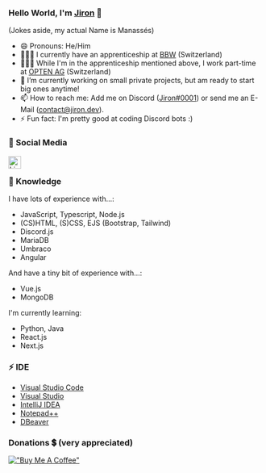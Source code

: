 ### Hello World, I'm [Jiron](https://www.jiron.dev/) 👋
(Jokes aside, my actual Name is Manassés)

- 😄 Pronouns: He/Him
- 👨🏼‍🎓 I currently have an apprenticeship at [BBW](https://www.bbw.ch/) (Switzerland)
- 👨🏼‍💻 While I'm in the apprenticeship mentioned above, I work part-time at [OPTEN AG](https://www.opten.ch/) (Switzerland) 
- 🔭 I’m currently working on small private projects, but am ready to start big ones anytime!
- 📫 How to reach me: Add me on Discord ([Jiron#0001](https://discordapp.com/users/501819491764666386/)) or send me an E-Mail (contact@jiron.dev).
- ⚡ Fun fact: I'm pretty good at coding Discord bots :)

### 🔗 Social Media

[<img align="left" alt="Linkedin" width="25px" src="https://user-images.githubusercontent.com/74461477/139423303-d8791117-ba5a-4f5f-8f32-2f6c7f87047d.png"/>](https://ch.linkedin.com/in/manassés-zähnler-71406a222)
<br>

### 🧠 Knowledge

I have lots of experience with...:

- JavaScript, Typescript, Node.js
- (CS)HTML, (S)CSS, EJS (Bootstrap, Tailwind)
- Discord.js
- MariaDB
- Umbraco
- Angular

And have a tiny bit of experience with...:

- Vue.js
- MongoDB

I'm currently learning:

- Python, Java
- React.js
- Next.js

### ⚡ IDE

- [Visual Studio Code](https://code.visualstudio.com/)
- [Visual Studio](https://visualstudio.microsoft.com/)
- [IntelliJ IDEA](https://www.jetbrains.com/de-de/idea/)
- [Notepad++](https://notepad-plus-plus.org/)
- [DBeaver](https://dbeaver.io/)

### Donations 💲 (very appreciated) 

[!["Buy Me A Coffee"](https://www.buymeacoffee.com/assets/img/custom_images/orange_img.png)](https://www.buymeacoffee.com/jiron)

